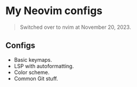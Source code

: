 # My Neovim configs

> Switched over to nvim at November 20, 2023.

## Configs

- Basic keymaps.
- LSP with autoformatting.
- Color scheme.
- Common Git stuff.
